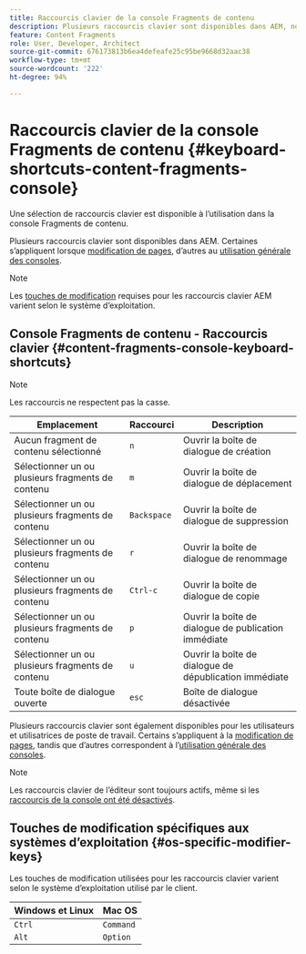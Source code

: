 ```yaml
---
title: Raccourcis clavier de la console Fragments de contenu
description: Plusieurs raccourcis clavier sont disponibles dans AEM, notamment pour la gestion des fragments de contenu.
feature: Content Fragments
role: User, Developer, Architect
source-git-commit: 676173813b6ea4defeafe25c95be9668d32aac38
workflow-type: tm+mt
source-wordcount: '222'
ht-degree: 94%

---
```



# Raccourcis clavier de la console Fragments de contenu {#keyboard-shortcuts-content-fragments-console}

Une sélection de raccourcis clavier est disponible à l’utilisation dans la console Fragments de contenu.

Plusieurs raccourcis clavier sont disponibles dans AEM. Certaines s’appliquent lorsque [modification de pages](/help/sites-cloud/authoring/fundamentals/keyboard-shortcuts.md), d’autres au [utilisation générale des consoles](/help/sites-cloud/authoring/getting-started/keyboard-shortcuts.md).

>[!NOTE]
>
>Les [touches de modification](#os-specific-modifier-keys) requises pour les raccourcis clavier AEM varient selon le système d’exploitation.

## Console Fragments de contenu - Raccourcis clavier {#content-fragments-console-keyboard-shortcuts}

>[!NOTE]
>
>Les raccourcis ne respectent pas la casse.

| Emplacement | Raccourci | Description |
|---|---|---|
| Aucun fragment de contenu sélectionné | `n` | Ouvrir la boîte de dialogue de création |
| Sélectionner un ou plusieurs fragments de contenu | `m` | Ouvrir la boîte de dialogue de déplacement |
| Sélectionner un ou plusieurs fragments de contenu | `Backspace` | Ouvrir la boîte de dialogue de suppression |
| Sélectionner un ou plusieurs fragments de contenu | `r` | Ouvrir la boîte de dialogue de renommage |
| Sélectionner un ou plusieurs fragments de contenu | `Ctrl-c` | Ouvrir la boîte de dialogue de copie |
| Sélectionner un ou plusieurs fragments de contenu | `p` | Ouvrir la boîte de dialogue de publication immédiate |
| Sélectionner un ou plusieurs fragments de contenu | `u` | Ouvrir la boîte de dialogue de dépublication immédiate |
| Toute boîte de dialogue ouverte | `esc` | Boîte de dialogue désactivée |

Plusieurs raccourcis clavier sont également disponibles pour les utilisateurs et utilisatrices de poste de travail. Certains s’appliquent à la [modification de pages](/help/sites-cloud/authoring/fundamentals/keyboard-shortcuts.md), tandis que d’autres correspondent à l’[utilisation générale des consoles](/help/sites-cloud/authoring/getting-started/keyboard-shortcuts.md).

>[!NOTE]
>
>Les raccourcis clavier de l’éditeur sont toujours actifs, même si les [raccourcis de la console ont été désactivés](/help/sites-cloud/authoring/getting-started/keyboard-shortcuts.md#deactivating-keyboard-shortcuts).

## Touches de modification spécifiques aux systèmes d’exploitation {#os-specific-modifier-keys}

Les touches de modification utilisées pour les raccourcis clavier varient selon le système d’exploitation utilisé par le client.

| Windows et Linux | Mac OS |
|---|---|
| `Ctrl` | `Command` |
| `Alt` | `Option` |
